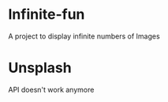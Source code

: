 # Infinite-fun
A project to display infinite numbers of Images

# Unsplash 
API doesn't work anymore
